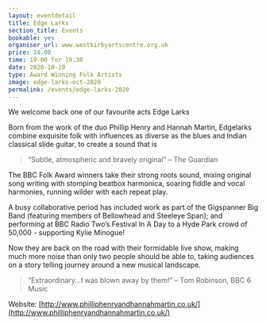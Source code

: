 ```yaml
---
layout: eventdetail
title: Edge Larks
section_title: Events
bookable: yes
organiser_url: www.westkirbyartscentre.org.uk
price: 14.00
time: 19.00 for 19.30
date: 2020-10-19
type: Award Winning Folk Artists
image: edge-larks-oct-2020
permalink: /events/edge-larks-2020
---
```


We welcome back one of our favourite acts Edge Larks

Born from the work of the duo Phillip Henry and Hannah Martin, Edgelarks combine exquisite folk with influences as diverse as the blues and Indian classical slide guitar, to create a sound that is

> “Subtle, atmospheric and bravely original” – The Guardian

The BBC Folk Award winners take their strong roots sound, mixing original song writing with stomping beatbox harmonica, soaring fiddle and vocal harmonies, running wilder with each repeat play.

A busy collaborative period has included work as part of the Gigspanner Big Band (featuring members of Bellowhead and Steeleye Span); and performing at BBC Radio Two’s Festival In A Day to a Hyde Park crowd of 50,000 - supporting Kylie Minogue!

Now they are back on the road with their formidable live show, making much more noise than only two people should be able to, taking audiences on a story telling journey around a new musical landscape.

> “Extraordinary...I was blown away by them!” – Tom Robinson, BBC 6 Music

Website: [http://www.philliphenryandhannahmartin.co.uk/](http://www.philliphenryandhannahmartin.co.uk/)

